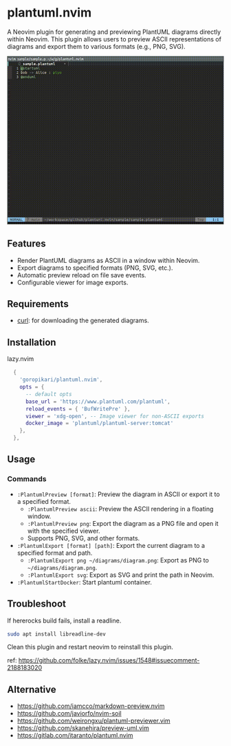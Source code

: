 # plantuml.nvim

A Neovim plugin for generating and previewing PlantUML diagrams directly within Neovim. This plugin allows users to preview ASCII representations of diagrams and export them to various formats (e.g., PNG, SVG).

![demo gif](./docs/plantuml.gif)

## Features

- Render PlantUML diagrams as ASCII in a window within Neovim.
- Export diagrams to specified formats (PNG, SVG, etc.).
- Automatic preview reload on file save events.
- Configurable viewer for image exports.

## Requirements

- [curl](https://curl.se/): for downloading the generated diagrams.

## Installation

lazy.nvim

```lua
  {
    'goropikari/plantuml.nvim',
    opts = {
      -- default opts
      base_url = 'https://www.plantuml.com/plantuml',
      reload_events = { 'BufWritePre' },
      viewer = 'xdg-open', -- Image viewer for non-ASCII exports
      docker_image = 'plantuml/plantuml-server:tomcat'
    },
  },
```

## Usage
### Commands

- `:PlantumlPreview [format]`: Preview the diagram in ASCII or export it to a specified format.
  - `:PlantumlPreview ascii`: Preview the ASCII rendering in a floating window.
  - `:PlantumlPreview png`: Export the diagram as a PNG file and open it with the specified viewer.
  - Supports PNG, SVG, and other formats.
- `:PlantumlExport [format] [path]`: Export the current diagram to a specified format and path.
  - `:PlantumlExport png ~/diagrams/diagram.png`: Export as PNG to `~/diagrams/diagram.png`.
  - `:PlantumlExport svg`: Export as SVG and print the path in Neovim.
- `:PlantumlStartDocker`: Start plantuml container.

## Troubleshoot

If hererocks build fails, install a readline.

```bash
sudo apt install libreadline-dev
```

Clean this plugin and restart neovim to reinstall this plugin.

ref: https://github.com/folke/lazy.nvim/issues/1548#issuecomment-2188183020

## Alternative

- https://github.com/iamcco/markdown-preview.nvim
- https://github.com/javiorfo/nvim-soil
- https://github.com/weirongxu/plantuml-previewer.vim
- https://github.com/skanehira/preview-uml.vim
- https://gitlab.com/itaranto/plantuml.nvim
